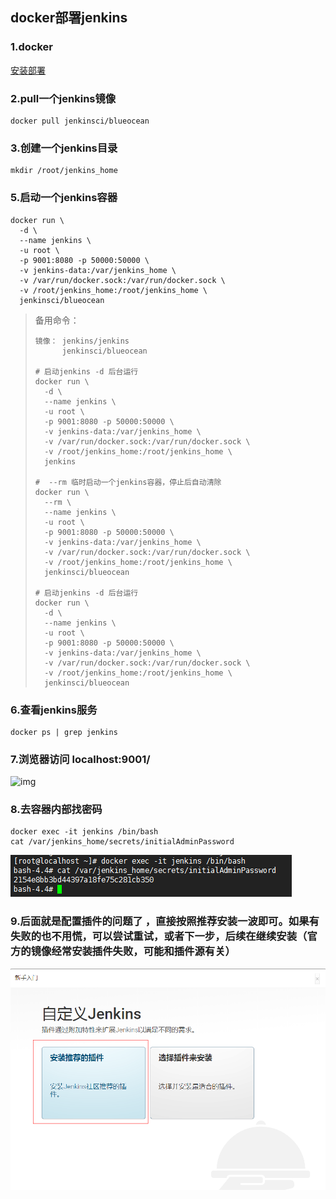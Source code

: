 ## docker部署jenkins

### 1.docker

[安装部署](https://github.com/atsjp/note/tree/master/Docker/Docker.md)

### 2.pull一个jenkins镜像 

```shell
docker pull jenkinsci/blueocean
```

### 3.创建一个jenkins目录 

```shell
mkdir /root/jenkins_home
```

### 5.启动一个jenkins容器   

```shell
docker run \
  -d \
  --name jenkins \
  -u root \
  -p 9001:8080 -p 50000:50000 \
  -v jenkins-data:/var/jenkins_home \
  -v /var/run/docker.sock:/var/run/docker.sock \
  -v /root/jenkins_home:/root/jenkins_home \
  jenkinsci/blueocean
```
> 备用命令：
>
> ```shell
> 镜像： jenkins/jenkins 
>       jenkinsci/blueocean
>       
> # 启动jenkins -d 后台运行 
> docker run \
>   -d \
>   --name jenkins \
>   -u root \
>   -p 9001:8080 -p 50000:50000 \
>   -v jenkins-data:/var/jenkins_home \
>   -v /var/run/docker.sock:/var/run/docker.sock \
>   -v /root/jenkins_home:/root/jenkins_home \
>   jenkins
>   
> #  --rm 临时启动一个jenkins容器，停止后自动清除
> docker run \
>   --rm \
>   --name jenkins \
>   -u root \
>   -p 9001:8080 -p 50000:50000 \
>   -v jenkins-data:/var/jenkins_home \
>   -v /var/run/docker.sock:/var/run/docker.sock \
>   -v /root/jenkins_home:/root/jenkins_home \
>   jenkinsci/blueocean
> 
> # 启动jenkins -d 后台运行 
> docker run \
>   -d \
>   --name jenkins \
>   -u root \
>   -p 9001:8080 -p 50000:50000 \
>   -v jenkins-data:/var/jenkins_home \
>   -v /var/run/docker.sock:/var/run/docker.sock \
>   -v /root/jenkins_home:/root/jenkins_home \
>   jenkinsci/blueocean
> ```

### 6.查看jenkins服务 

```shell
docker ps | grep jenkins
```

### 7.浏览器访问 localhost:9001/

![img](https://images2018.cnblogs.com/blog/946454/201803/946454-20180314100737580-1645742770.png)

### 8.去容器内部找密码

```shell
docker exec -it jenkins /bin/bash 
cat /var/jenkins_home/secrets/initialAdminPassword
```

![1567502904219](assets/1567502904219.png)

### 9.后面就是配置插件的问题了  ，直接按照推荐安装一波即可。如果有失败的也不用慌，可以尝试重试，或者下一步，后续在继续安装（官方的镜像经常安装插件失败，可能和插件源有关）

![1567502846263](assets/1567502846263.png)